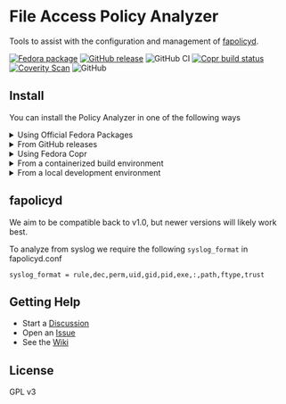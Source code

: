 File Access Policy Analyzer
===

Tools to assist with the configuration and management of [fapolicyd](https://github.com/linux-application-whitelisting/fapolicyd).

[![Fedora package](https://img.shields.io/fedora/v/fapolicy-analyzer?logo=fedora&label=Fedora)](https://packages.fedoraproject.org/pkgs/fapolicy-analyzer/fapolicy-analyzer/)
[![GitHub release](https://shields.io/github/v/release/ctc-oss/fapolicy-analyzer?color=blue&display_name=tag&sort=semver&label=GitHub)](https://github.com/ctc-oss/fapolicy-analyzer/releases/latest)
![GitHub CI](https://badgen.net/github/checks/ctc-oss/fapolicy-analyzer?label=CI)
[![Copr build status](https://img.shields.io/badge/dynamic/json?color=B87333&label=Copr&query=builds.latest.state&url=https%3A%2F%2Fcopr.fedorainfracloud.org%2Fapi_3%2Fpackage%3Fownername%3Dctc-oss%26projectname%3Dfapolicy-analyzer%26packagename%3Dfapolicy-analyzer%26with_latest_build%3DTrue)](https://copr.fedorainfracloud.org/coprs/ctc-oss/fapolicy-analyzer/)
[![Coverity Scan](https://img.shields.io/coverity/scan/26261?label=Coverity)](https://scan.coverity.com/projects/ctc-oss-fapolicy-analyzer)
![GitHub](https://img.shields.io/github/license/ctc-oss/fapolicy-analyzer?color=red&label=License)

## Install

You can install the Policy Analyzer in one of the following ways

<details>

  <summary>Using Official Fedora Packages</summary>

This installation method is currently available for Fedora 37 and greater, including Rawhide.

Official EPEL releases are coming, but are not yet available.  See the Copr releases for EPEL 8.

```sh
dnf install fapolicy-analyzer
```

</details>

<details>

  <summary>From GitHub releases</summary>

![GitHub download counter](https://img.shields.io/github/downloads/ctc-oss/fapolicy-analyzer/total?color=success&logo=github)

You can install the Policy Analyzer through the installers available in the [latest release](https://github.com/ctc-oss/fapolicy-analyzer/releases). <br>
Choose an RPM from the latest Fedora stable, Rawhide, and EPEL builds. <br>

</details>

<details>

  <summary>Using Fedora Copr</summary>

Follow this method to install EPEL 8 and prerelease packages.

### Add Copr repository

Install the ctc-oss repo with

```sh
dnf install dnf-plugins-core
dnf copr enable ctc-oss/fapolicy-analyzer
```

### Copr EPEL builds

EPEL releases of the Policy Analyzer are available from Copr and can be installed with the normal process

`dnf install fapolicy-analyzer`

### Copr pre-release builds

Pre-release packages of the Policy Analyzer for all targets are created using the latest commit to master.

Use the `dev` tag + the commit number from the `master` branch, for example

`dnf install fapolicy-analyzer-1.0.0~dev308`

will install the prerelease 1.0.0 version at the 308th commit on the master branch.

</details>

<details>

  <summary>From a containerized build environment</summary>

Follow this method only if you have cloned the GitHub repository and have Podman installed

- `make fc-rpm` to build a Rawhide RPM
- `make el-rpm` to build a RHEL 8 RPM

After a successful build the container will copy the RPMs into the host `/tmp` directory.

</details>


<details>

  <summary>From a local development environment</summary>

Follow this method only if you have installed all required build tools

`make run`

This requires Pip + Pipenv + Python 3.6 or greater, and Rust 1.58.1 or greater.

Python and Rust dependencies will be installed during the build process.

</details>

## fapolicyd

We aim to be compatible back to v1.0, but newer versions will likely work best.

To analyze from syslog we require the following `syslog_format` in fapolicyd.conf

```
syslog_format = rule,dec,perm,uid,gid,pid,exe,:,path,ftype,trust
```

## Getting Help

- Start a [Discussion](https://github.com/ctc-oss/fapolicy-analyzer/discussions)
- Open an [Issue](https://github.com/ctc-oss/fapolicy-analyzer/issues)
- See the [Wiki](https://github.com/ctc-oss/fapolicy-analyzer/wiki)

## License

GPL v3
